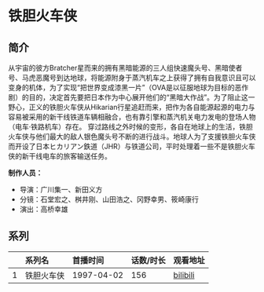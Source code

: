 # 铁胆火车侠


## 简介

从宇宙的彼方Bratcher星而来的拥有黑暗能源的三人组快速魔头号、黑暗使者号、马虎恶魔号到达地球，将能源附身于蒸汽机车之上获得了拥有自我意识且可以变身的机体，为了实现“把世界变成漆黑一片”（OVA是以征服地球为目标的恶作剧）的目的，决定首先要把日本作为中心展开他们的“黑暗大作战”。为了阻止这一野心，正义的铁胆火车侠从Hikarian行星追赶而来，把作为各自能源起源的电力与容易被采用的新干线铁道车辆相融合，也有靠引擎和蒸汽机关电力发电的登场人物（电车·铁路机车）存在。
穿过路线之外时候的变形，各自在地球上的生活，铁胆火车侠与他们最大的敌人银色魔头号不断的进行战斗。地球人为了支援铁胆火车侠而开设了日本ヒカリアン鉄道（JHR）与铁道公司，平时处理着一些不是铁胆火车侠的新干线电车的旅客输送任务。

**制作人员：**
- 导演：广川集一、新田义方
- 分镜：石堂宏之、桝井刚、山田浩之、冈野幸男、筱崎康行
- 演出：高桥幸雄



## 系列

|     |   系列名   |   首播时间  | 话数/时长  | 观看地址 |
|:---  |:------    |:----      |:---       |:---  |
| 1 | 铁胆火车侠 | 1997-04-02 | 156 | [bilibili](https://www.bilibili.com/bangumi/play/ss2031)  |



